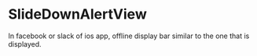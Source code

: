 # SlideDownAlertView
 In facebook or slack of ios app, offline display bar similar to the one that is displayed.
